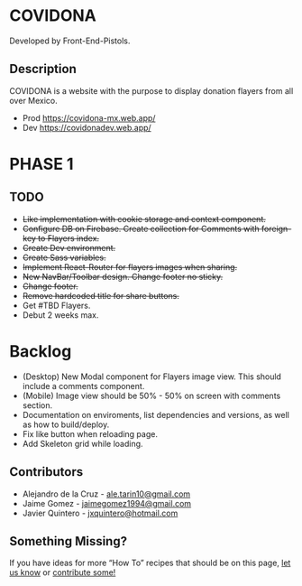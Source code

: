 # COVIDONA
Developed by Front-End-Pistols. 

## Description

COVIDONA is a website with the purpose to display donation flayers from all over Mexico.
- Prod https://covidona-mx.web.app/
- Dev  https://covidonadev.web.app/

# PHASE 1

## TODO

- ~~Like implementation with cookie storage and context component.~~
- ~~Configure DB on Firebase. Create collection for Comments with foreign-key to Flayers index.~~
- ~~Create Dev environment.~~
- ~~Create Sass variables.~~
- ~~Implement React-Router for flayers images when sharing.~~
- ~~New NavBar/Toolbar design. Change footer no sticky.~~
- ~~Change footer.~~
- ~~Remove hardcoded title for share buttons.~~
- Get #TBD Flayers.
- Debut 2 weeks max.

# Backlog

- (Desktop) New Modal component for Flayers image view. This should include a comments component.
- (Mobile) Image view should be 50% - 50% on screen with comments section.
- Documentation on enviroments, list dependencies and versions, as well as how to build/deploy.
- Fix like button when reloading page.
- Add Skeleton grid while loading.

## Contributors

- Alejandro de la Cruz  - ale.tarin10@gmail.com
- Jaime Gomez           - jaimegomez1994@gmail.com
- Javier Quintero       - jxquintero@hotmail.com

## Something Missing?

If you have ideas for more “How To” recipes that should be on this page, [let us know](https://github.com/facebookincubator/create-react-app/issues) or [contribute some!](https://github.com/facebookincubator/create-react-app/edit/master/packages/react-scripts/template/README.md)
